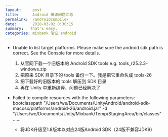 ```yaml
---
layout:     post
title:      Android 编译问题汇总
permalink:  /androidcompile/
date:       2018-03-02 8:30:15
summary:   That's easy.
categories: mixbank 笔记 android
---
```


- Unable to list target platforms. Please make sure the android sdk path is correct. See the Console for more details.

    1. 从官网下载一个旧版本的 Android SDK tools  e.g. tools_r25.2.3-windows.zip 
    2. 把原来 SDK 目录下的 tools 备份一下。我是把它重命名成 tools-26 
    3. 把下载好的旧版本的 tools 解压到 SDK 目录
    4. 再在 Unity 中重新编译，问题已经解决了

- Failed to compile resources with the following parameters: -bootclasspath "/Users/we/Documents/UnityAndroid/android-sdk-macosx/platforms/android-26/android.jar" -d "/Users/we/Documents/Unity/Mixbank/Temp/StagingArea/bin/classes"……

    - 将JDK升级至1.8版本以对应24版Android SDK（24版不兼容JDK9）